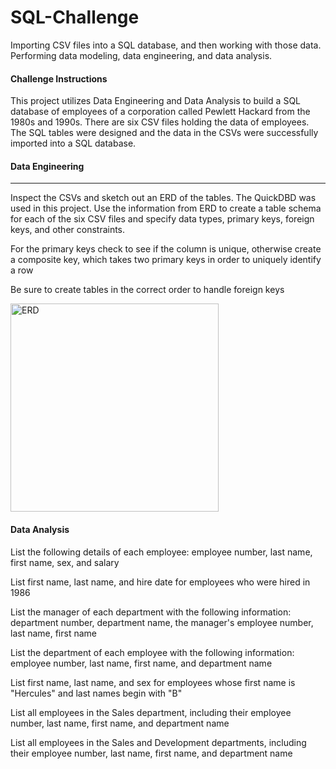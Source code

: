 # SQL-Challenge
Importing CSV files into a SQL database, and then working with those data. Performing data modeling, data engineering, and data analysis.

#### Challenge Instructions


This project utilizes Data Engineering and Data Analysis to build a SQL database of employees of a corporation called Pewlett Hackard from the 1980s and 1990s. There are six CSV files holding the data of employees. The SQL tables were designed and the data in the CSVs were successfully imported into a SQL database.

#### Data Engineering
---
Inspect the CSVs and sketch out an ERD of the tables. The QuickDBD was used in this project. Use the information from ERD to create a table schema for each of the six CSV files and specify data types, primary keys, foreign keys, and other constraints.

For the primary keys check to see if the column is unique, otherwise create a composite key, which takes two primary keys in order to uniquely identify a row

Be sure to create tables in the correct order to handle foreign keys


<img width="333" alt="ERD" src="https://user-images.githubusercontent.com/111404552/209611094-572df7f1-9b45-4c82-b816-38ca754aa8f7.png">


#### Data Analysis

List the following details of each employee: employee number, last name, first name, sex, and salary

List first name, last name, and hire date for employees who were hired in 1986

List the manager of each department with the following information: department number, department name, the manager's employee number, last name, first name

List the department of each employee with the following information: employee number, last name, first name, and department name

List first name, last name, and sex for employees whose first name is "Hercules" and last names begin with "B"

List all employees in the Sales department, including their employee number, last name, first name, and department name

List all employees in the Sales and Development departments, including their employee number, last name, first name, and department name

